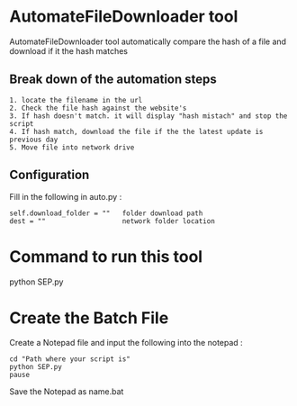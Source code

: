 # AutomateFileDownloader tool

AutomateFileDownloader tool automatically compare the hash of a file and download if it the hash matches

## Break down of the automation steps
````
1. locate the filename in the url
2. Check the file hash against the website's
3. If hash doesn't match. it will display "hash mistach" and stop the script
4. If hash match, download the file if the the latest update is previous day
5. Move file into network drive
````

## Configuration
Fill in the following in auto.py :
````
self.download_folder = ""   folder download path
dest = ""                   network folder location
````

# Command to run this tool
python SEP.py

# Create the Batch File
Create a Notepad file and input the following into the notepad :
```
cd "Path where your script is"
python SEP.py
pause
```
Save the Notepad as name.bat
